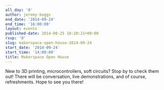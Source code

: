 ```yaml
---
all_day: '0'
author: jeremy-boggs
end_date: '2014-09-24'
end_time: '16:00:00'
layout: events
published-date: 2014-08-25 10:20:21+00:00
rsvp: '0'
slug: makerspace-open-house-2014-09-24
start_date: '2014-09-24'
start_time: '14:00:00'
title: Makerspace Open House
---
```


New to 3D printing, microcontrollers, soft circuits? Stop by to check them out! There will be conversation, live demonstrations, and of course, refreshments. Hope to see you there!

